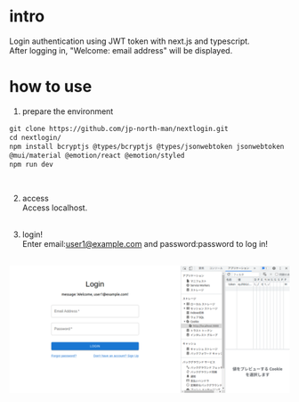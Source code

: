 # intro
Login authentication using JWT token with next.js and typescript.<br>
After logging in, "Welcome: email address" will be displayed.<br>


# how to use
1. prepare the environment<br>
```
git clone https://github.com/jp-north-man/nextlogin.git
cd nextlogin/
npm install bcryptjs @types/bcryptjs @types/jsonwebtoken jsonwebtoken @mui/material @emotion/react @emotion/styled
npm run dev
```    
<br>
  
2. access<br>
Access localhost.<br><br>

3. login!<br>
Enter email:user1@example.com and password:password to log in!<br><br>

![ログイン画面](public/Screenshot.png)